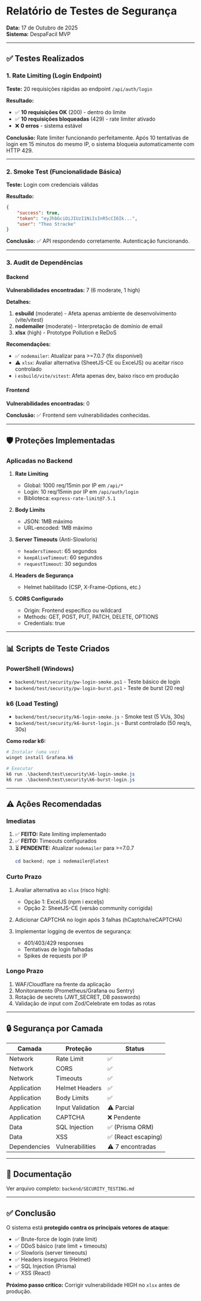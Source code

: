 # Relatório de Testes de Segurança
**Data:** 17 de Outubro de 2025  
**Sistema:** DespaFacil MVP

---

## ✅ Testes Realizados

### 1. Rate Limiting (Login Endpoint)
**Teste:** 20 requisições rápidas ao endpoint `/api/auth/login`

**Resultado:**
- ✅ **10 requisições OK** (200) - dentro do limite
- ✅ **10 requisições bloqueadas** (429) - rate limiter ativado
- ❌ **0 erros** - sistema estável

**Conclusão:** Rate limiter funcionando perfeitamente. Após 10 tentativas de login em 15 minutos do mesmo IP, o sistema bloqueia automaticamente com HTTP 429.

---

### 2. Smoke Test (Funcionalidade Básica)
**Teste:** Login com credenciais válidas

**Resultado:**
```json
{
    "success": true,
    "token": "eyJhbGciOiJIUzI1NiIsInR5cCI6Ik...",
    "user": "Theo Stracke"
}
```

**Conclusão:** ✅ API respondendo corretamente. Autenticação funcionando.

---

### 3. Audit de Dependências

#### Backend
**Vulnerabilidades encontradas:** 7 (6 moderate, 1 high)

**Detalhes:**
1. **esbuild** (moderate) - Afeta apenas ambiente de desenvolvimento (vite/vitest)
2. **nodemailer** (moderate) - Interpretação de domínio de email
3. **xlsx** (high) - Prototype Pollution e ReDoS

**Recomendações:**
- ✅ `nodemailer`: Atualizar para >=7.0.7 (fix disponível)
- ⚠️ `xlsx`: Avaliar alternativa (SheetJS-CE ou ExcelJS) ou aceitar risco controlado
- ℹ️ `esbuild/vite/vitest`: Afeta apenas dev, baixo risco em produção

#### Frontend
**Vulnerabilidades encontradas:** 0

**Conclusão:** ✅ Frontend sem vulnerabilidades conhecidas.

---

## 🛡️ Proteções Implementadas

### Aplicadas no Backend

1. **Rate Limiting**
   - Global: 1000 req/15min por IP em `/api/*`
   - Login: 10 req/15min por IP em `/api/auth/login`
   - Biblioteca: `express-rate-limit@7.5.1`

2. **Body Limits**
   - JSON: 1MB máximo
   - URL-encoded: 1MB máximo

3. **Server Timeouts** (Anti-Slowloris)
   - `headersTimeout`: 65 segundos
   - `keepAliveTimeout`: 60 segundos
   - `requestTimeout`: 30 segundos

4. **Headers de Segurança**
   - Helmet habilitado (CSP, X-Frame-Options, etc.)

5. **CORS Configurado**
   - Origin: Frontend específico ou wildcard
   - Methods: GET, POST, PUT, PATCH, DELETE, OPTIONS
   - Credentials: true

---

## 📊 Scripts de Teste Criados

### PowerShell (Windows)
- `backend/test/security/pw-login-smoke.ps1` - Teste básico de login
- `backend/test/security/pw-login-burst.ps1` - Teste de burst (20 req)

### k6 (Load Testing)
- `backend/test/security/k6-login-smoke.js` - Smoke test (5 VUs, 30s)
- `backend/test/security/k6-burst-login.js` - Burst controlado (50 req/s, 30s)

**Como rodar k6:**
```powershell
# Instalar (uma vez)
winget install Grafana.k6

# Executar
k6 run .\backend\test\security\k6-login-smoke.js
k6 run .\backend\test\security\k6-burst-login.js
```

---

## ⚠️ Ações Recomendadas

### Imediatas
1. ✅ **FEITO:** Rate limiting implementado
2. ✅ **FEITO:** Timeouts configurados
3. ⏳ **PENDENTE:** Atualizar `nodemailer` para >=7.0.7
   ```powershell
   cd backend; npm i nodemailer@latest
   ```

### Curto Prazo
1. Avaliar alternativa ao `xlsx` (risco high):
   - Opção 1: ExcelJS (npm i exceljs)
   - Opção 2: SheetJS-CE (versão community corrigida)
   
2. Adicionar CAPTCHA no login após 3 falhas (hCaptcha/reCAPTCHA)

3. Implementar logging de eventos de segurança:
   - 401/403/429 responses
   - Tentativas de login falhadas
   - Spikes de requests por IP

### Longo Prazo
1. WAF/Cloudflare na frente da aplicação
2. Monitoramento (Prometheus/Grafana ou Sentry)
3. Rotação de secrets (JWT_SECRET, DB passwords)
4. Validação de input com Zod/Celebrate em todas as rotas

---

## 🔒 Segurança por Camada

| Camada | Proteção | Status |
|--------|----------|--------|
| Network | Rate Limit | ✅ |
| Network | CORS | ✅ |
| Network | Timeouts | ✅ |
| Application | Helmet Headers | ✅ |
| Application | Body Limits | ✅ |
| Application | Input Validation | ⚠️ Parcial |
| Application | CAPTCHA | ❌ Pendente |
| Data | SQL Injection | ✅ (Prisma ORM) |
| Data | XSS | ✅ (React escaping) |
| Dependencies | Vulnerabilities | ⚠️ 7 encontradas |

---

## 📝 Documentação

Ver arquivo completo: `backend/SECURITY_TESTING.md`

---

## ✅ Conclusão

O sistema está **protegido contra os principais vetores de ataque**:
- ✅ Brute-force de login (rate limit)
- ✅ DDoS básico (rate limit + timeouts)
- ✅ Slowloris (server timeouts)
- ✅ Headers inseguros (Helmet)
- ✅ SQL Injection (Prisma)
- ✅ XSS (React)

**Próximo passo crítico:** Corrigir vulnerabilidade HIGH no `xlsx` antes de produção.
